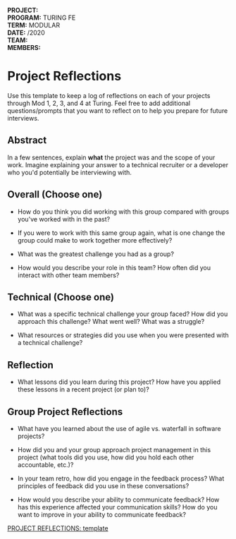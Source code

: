 __PROJECT:__
<br>__PROGRAM:__ TURING FE 
<br>__TERM:__ MODULAR 
<br>__DATE:__ /2020
<br>__TEAM:__
<br>__MEMBERS:__
<br>

# Project Reflections
Use this template to keep a log of reflections on each of your projects through Mod 1, 2, 3, and 4 at Turing. Feel free to add additional questions/prompts that you want to reflect on to help you prepare for future interviews. 

## Abstract
In a few sentences, explain **what** the project was and the scope of your work. Imagine explaining your answer to a technical recruiter or a developer who you'd potentially be interviewing with.

## Overall (Choose one)
* How do you think you did working with this group compared with groups you've worked with in the past?

* If you were to work with this same group again, what is one change the group could make to work together more effectively?

* What was the greatest challenge you had as a group?

* How would you describe your role in this team? How often did you interact with other team members?

## Technical (Choose one)
* What was a specific technical challenge your group faced? How did you approach this challenge? What went well? What was a struggle?

* What resources or strategies did you use when you were presented with a technical challenge?

## Reflection
* What lessons did you learn during this project? How have you applied these lessons in a recent project (or plan to)?

## Group Project Reflections
* What have you learned about the use of agile vs. waterfall in software projects?

* How did you and your group approach project management in this project (what tools did you use, how did you hold each other accountable, etc.)?

* In your team retro, how did you engage in the feedback process? What principles of feedback did you use in these conversations?

* How would you describe your ability to communicate feedback? How has this experience affected your communication skills? How do you want to improve in your ability to communicate feedback?


[PROJECT REFLECTIONS: template](https://gist.github.com/GreenbergKU/7d33f7def3d3994ad059cf63ef8adf83#file-project_reflection_template-md)
